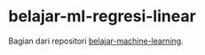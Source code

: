 # belajar-ml-regresi-linear
Bagian dari repositori [belajar-machine-learning](https://github.com/saazizau/belajar-machine-learning). 
